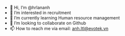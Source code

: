 - 👋 Hi, I’m @hrlananh
- 👀 I’m interested in recruitment
- 🌱 I’m currently learning Human resource management
- 💞️ I’m looking to collaborate on Github
- 📫 How to reach me via email: anh.ltl@evotek.vn

<!---
hrlananh/hrlananh is a ✨ special ✨ repository because its `README.md` (this file) appears on your GitHub profile.
You can click the Preview link to take a look at your changes.
--->

